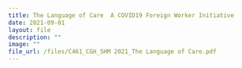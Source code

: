 ```yaml
---
title: The Language of Care  A COVID19 Foreign Worker Initiative
date: 2021-09-01
layout: file
description: ""
image: ""
file_url: /files/C461_CGH_SHM 2021_The Language of Care.pdf
---
```

